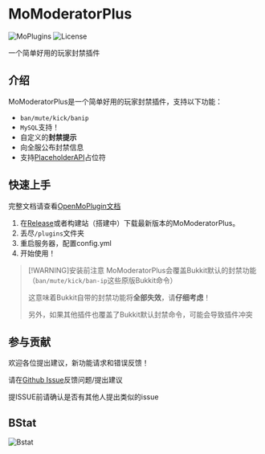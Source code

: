 # MoModeratorPlus

![MoPlugins](https://img.shields.io/badge/PoweredBy-OpenMoPlugin-blue) ![License](https://img.shields.io/github/license/moran0710/MoModeratorPlus)

一个简单好用的玩家封禁插件

## 介绍

MoModeratorPlus是一个简单好用的玩家封禁插件，支持以下功能：

- `ban/mute/kick/banip`
- `MySQL`支持！
- 自定义的**封禁提示**
- 向全服公布封禁信息
- 支持[PlaceholderAPI](https://www.spigotmc.org/resources/placeholderapi.6245/)占位符

## 快速上手

完整文档请查看[OpenMoPlugin文档](http://openmo.molab.top/bukkit/momoderatorplus/)

1. 在[Release](https://github.com/moran0710/MoModeratorPlus/releases)或者构建站（搭建中）下载最新版本的MoModeratorPlus。
2. 丢尽`/plugins`文件夹
3. 重启服务器，配置config.yml
4. 开始使用！

> [!WARNING]安装前注意
> MoModeratorPlus会覆盖Bukkit默认的封禁功能（`ban/mute/kick/ban-ip`这些原版Bukkit命令）
>
> 这意味着Bukkit自带的封禁功能将**全部失效**，请**仔细考虑**！
>
> 另外，如果其他插件也覆盖了Bukkit默认封禁命令，可能会导致插件冲突

## 参与贡献

欢迎各位提出建议，新功能请求和错误反馈！

请在[Github Issue](https://github.com/moran0710/MoModeratorPlus/issues)反馈问题/提出建议

提ISSUE前请确认是否有其他人提出类似的issue

## BStat

![Bstat](https://bstats.org/signatures/bukkit/MoModeratorPlus.svg)
